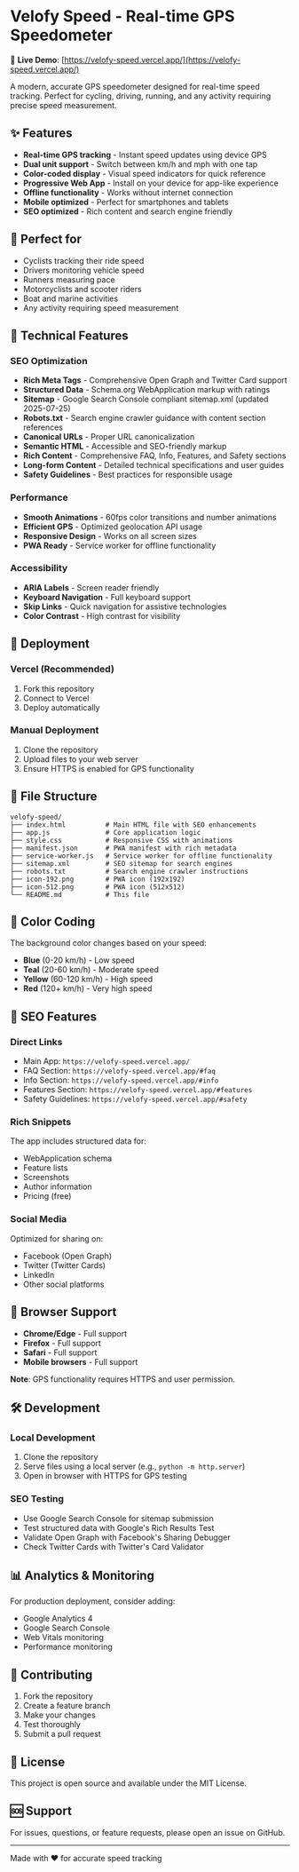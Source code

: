 # Velofy Speed - Real-time GPS Speedometer

🚀 **Live Demo**: [https://velofy-speed.vercel.app/](https://velofy-speed.vercel.app/)

A modern, accurate GPS speedometer designed for real-time speed tracking. Perfect for cycling, driving, running, and any activity requiring precise speed measurement.

## ✨ Features

- **Real-time GPS tracking** - Instant speed updates using device GPS
- **Dual unit support** - Switch between km/h and mph with one tap
- **Color-coded display** - Visual speed indicators for quick reference
- **Progressive Web App** - Install on your device for app-like experience
- **Offline functionality** - Works without internet connection
- **Mobile optimized** - Perfect for smartphones and tablets
- **SEO optimized** - Rich content and search engine friendly

## 🎯 Perfect for

- Cyclists tracking their ride speed
- Drivers monitoring vehicle speed
- Runners measuring pace
- Motorcyclists and scooter riders
- Boat and marine activities
- Any activity requiring speed measurement

## 🔧 Technical Features

### SEO Optimization
- **Rich Meta Tags** - Comprehensive Open Graph and Twitter Card support
- **Structured Data** - Schema.org WebApplication markup with ratings
- **Sitemap** - Google Search Console compliant sitemap.xml (updated 2025-07-25)
- **Robots.txt** - Search engine crawler guidance with content section references
- **Canonical URLs** - Proper URL canonicalization
- **Semantic HTML** - Accessible and SEO-friendly markup
- **Rich Content** - Comprehensive FAQ, Info, Features, and Safety sections
- **Long-form Content** - Detailed technical specifications and user guides
- **Safety Guidelines** - Best practices for responsible usage

### Performance
- **Smooth Animations** - 60fps color transitions and number animations
- **Efficient GPS** - Optimized geolocation API usage
- **Responsive Design** - Works on all screen sizes
- **PWA Ready** - Service worker for offline functionality

### Accessibility
- **ARIA Labels** - Screen reader friendly
- **Keyboard Navigation** - Full keyboard support
- **Skip Links** - Quick navigation for assistive technologies
- **Color Contrast** - High contrast for visibility

## 🚀 Deployment

### Vercel (Recommended)
1. Fork this repository
2. Connect to Vercel
3. Deploy automatically

### Manual Deployment
1. Clone the repository
2. Upload files to your web server
3. Ensure HTTPS is enabled for GPS functionality

## 📁 File Structure

```
velofy-speed/
├── index.html          # Main HTML file with SEO enhancements
├── app.js              # Core application logic
├── style.css           # Responsive CSS with animations
├── manifest.json       # PWA manifest with rich metadata
├── service-worker.js   # Service worker for offline functionality
├── sitemap.xml         # SEO sitemap for search engines
├── robots.txt          # Search engine crawler instructions
├── icon-192.png        # PWA icon (192x192)
├── icon-512.png        # PWA icon (512x512)
└── README.md           # This file
```

## 🎨 Color Coding

The background color changes based on your speed:
- **Blue** (0-20 km/h) - Low speed
- **Teal** (20-60 km/h) - Moderate speed  
- **Yellow** (60-120 km/h) - High speed
- **Red** (120+ km/h) - Very high speed

## 🔗 SEO Features

### Direct Links
- Main App: `https://velofy-speed.vercel.app/`
- FAQ Section: `https://velofy-speed.vercel.app/#faq`
- Info Section: `https://velofy-speed.vercel.app/#info`
- Features Section: `https://velofy-speed.vercel.app/#features`
- Safety Guidelines: `https://velofy-speed.vercel.app/#safety`

### Rich Snippets
The app includes structured data for:
- WebApplication schema
- Feature lists
- Screenshots
- Author information
- Pricing (free)

### Social Media
Optimized for sharing on:
- Facebook (Open Graph)
- Twitter (Twitter Cards)
- LinkedIn
- Other social platforms

## 📱 Browser Support

- **Chrome/Edge** - Full support
- **Firefox** - Full support
- **Safari** - Full support
- **Mobile browsers** - Full support

**Note**: GPS functionality requires HTTPS and user permission.

## 🛠️ Development

### Local Development
1. Clone the repository
2. Serve files using a local server (e.g., `python -m http.server`)
3. Open in browser with HTTPS for GPS testing

### SEO Testing
- Use Google Search Console for sitemap submission
- Test structured data with Google's Rich Results Test
- Validate Open Graph with Facebook's Sharing Debugger
- Check Twitter Cards with Twitter's Card Validator

## 📊 Analytics & Monitoring

For production deployment, consider adding:
- Google Analytics 4
- Google Search Console
- Web Vitals monitoring
- Performance monitoring

## 🤝 Contributing

1. Fork the repository
2. Create a feature branch
3. Make your changes
4. Test thoroughly
5. Submit a pull request

## 📄 License

This project is open source and available under the MIT License.

## 🆘 Support

For issues, questions, or feature requests, please open an issue on GitHub.

---

Made with ❤️ for accurate speed tracking